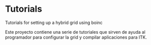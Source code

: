 # Tutorials
Tutorials for setting up a hybrid grid using boinc

Este proyecto contiene una serie de tutoriales que sirven de ayuda al programador para configurar la grid y compilar aplicaciones para ITK.
